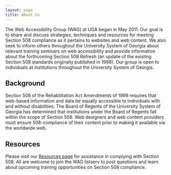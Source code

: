 ```yaml
---
layout: page
title: About Us
---
```


The Web Accessibility Group (WAG) at UGA began in May 2011. Our goal is to share and discuss strategies, techniques and resources for meeting Section 508 compliance as it pertains to websites and web content. We also seek to inform others throughout the University System of Georgia about relevant training seminars on web accessibility and provide information about the forthcoming Section 508 Refresh (an update of the existing Section 508 standards originally published in 1998). Our group is open to individuals at institutions throughout the University System of Georgia.

## Background

Section 508 of the Rehabilitation Act Amendments of 1998 requires that web-based information and data be equally accessible to individuals with and without disabilities. The Board of Regents of the University System of Georgia has determined that institutions under the Board of Regents fall within the scope of Section 508. Web designers and web content providers must ensure 508-compliance of their content prior to making it available via the worldwide web.

## Resources

Please visit our [Resources page](/resources) for assistance in complying with Section 508. All are welcome to join the WAG listserv to post questions and learn about upcoming training opportunities on Section 508 compliance.
